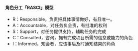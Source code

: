 #### 角色分工「RASCI」模型

- R：Responsible，负责把具体事情做好，有且唯一。
- A：Accountable，对任务负全责，有批准的权利
- S：Support，对任务提供支持，辅助任务的完成
- C：Consulted，咨询，拥有完成项目所需的信息或能力的角色
- I：Informed，知会者，应该事后及时通知结果的角色
